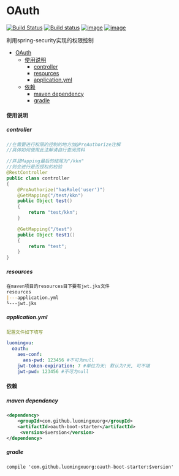 ﻿OAuth
=

[![Build Status](https://travis-ci.org/LuomingXu/OAuth.svg?branch=master)](https://travis-ci.org/LuomingXu/OAuth)
[![Build status](https://ci.appveyor.com/api/projects/status/9c5lpay7diqx3mj5?svg=true)](https://ci.appveyor.com/project/LuomingXu/oauth)
[![image](https://img.shields.io/badge/maven-v0.1.0-blue.svg)](https://search.maven.org/search?q=g:com.github.luomingxuorg)
[![image](https://img.shields.io/badge/License-Apache__v2-blue.svg)](http://www.apache.org/licenses/LICENSE-2.0)


利用spring-security实现的权限控制


- [OAuth](#oauth)
     - [使用说明](#使用说明)
       - [controller](#controller)
       - [resources](#resources)
       - [application.yml](#applicationyml)
     - [依赖](#依赖)
       - [maven dependency](#maven-dependency)
       - [gradle](#gradle)


#### 使用说明

##### controller

```java
//在需要进行权限的控制的地方加@PreAuthorize注解
//具体如何使用此注解请自行查阅资料

//并且Mapping最后的结尾为"/kkn"
//则会进行是否授权的校验
@RestController
public class controller
{
    @PreAuthorize("hasRole('user')")
    @GetMapping("/test/kkn")
    public Object test()
    {
        return "test/kkn";
    }

    @GetMapping("/test")
    public Object test1()
    {
        return "test";
    }
}
```

##### resources

```markdown
在maven项目的resources目下要有jwt.jks文件
resources
|---application.yml
└---jwt.jks
```

##### application.yml

```yaml
配置文件如下填写

luomingxu:
  oauth:
    aes-conf:
      aes-pwd: 123456 #不可为null
    jwt-token-expiration: 7 #单位为天; 默认为7天, 可不填
    jwt-pwd: 123456 #不可为null
```

#### 依赖
##### maven dependency
```xml
<dependency>
    <groupId>com.github.luomingxuorg</groupId>
    <artifactId>oauth-boot-starter</artifactId>
     <version>$version</version>
</dependency>
```
##### gradle
```grovvy
compile 'com.github.luomingxuorg:oauth-boot-starter:$version'
```
